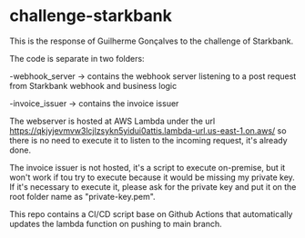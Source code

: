 # challenge-starkbank

This is the response of Guilherme Gonçalves to the challenge of Starkbank.

The code is separate in two folders:

-webhook_server -> contains the webhook server listening to a post request from Starkbank webhook and business logic

-invoice_issuer -> contains the invoice issuer

The webserver is hosted at AWS Lambda under the url https://qkjyjevmvw3lcjlzsykn5yidui0attis.lambda-url.us-east-1.on.aws/ so there is no need to execute it to listen to the incoming request, it's already done.

The invoice issuer is not hosted, it's a script to execute on-premise, but it won't work if tou try to execute because it would be missing my private key. If it's necessary to execute it, please ask for the private key and put it on the root folder name as "private-key.pem".

This repo contains a CI/CD script base on Github Actions that automatically updates the lambda function on pushing to main branch.
